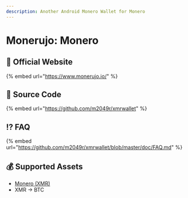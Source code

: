 ```yaml
---
description: Another Android Monero Wallet for Monero
---
```


# Monerujo: Monero

## :rocket: Official Website

{% embed url="https://www.monerujo.io/" %}

## :bookmark_tabs: Source Code

{% embed url="https://github.com/m2049r/xmrwallet" %}

## :interrobang: FAQ

{% embed url="https://github.com/m2049r/xmrwallet/blob/master/doc/FAQ.md" %}

## :moneybag: Supported Assets

* [Monero (XMR)](../../coins/overview-xmr/)
* XMR -> BTC
